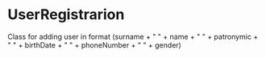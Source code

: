 # UserRegistrarion
Class for adding user in format (surname + " " + name + " " + patronymic + " " + birthDate + " " + phoneNumber + " " + gender)
